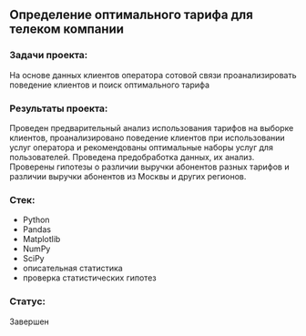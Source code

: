 ## Определение оптимального тарифа для телеком компании
### Задачи проекта:
На основе данных клиентов оператора сотовой связи проанализировать поведение клиентов и поиск оптимального тарифа
### Результаты проекта:
Проведен предварительный анализ использования тарифов на выборке клиентов, проанализировано поведение клиентов при использовании услуг оператора и
рекомендованы оптимальные наборы услуг для пользователей. Проведена предобработка данных, их анализ. Проверены гипотезы о различии выручки абонентов разных тарифов и
различии выручки абонентов из Москвы и других регионов.

### Стек:

- Python
- Pandas
- Matplotlib
- NumPy
- SciPy
- описательная статистика
- проверка статистических гипотез

### Статус:

Завершен
